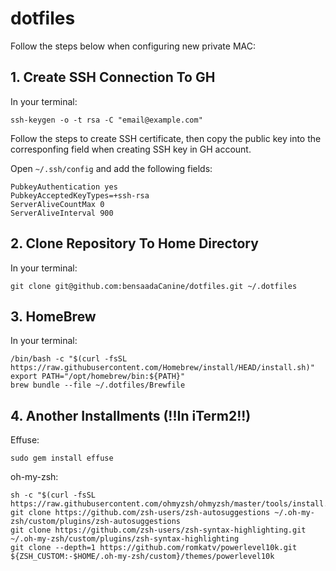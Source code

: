 # dotfiles

Follow the steps below when configuring new private MAC:

## 1. Create SSH Connection To GH
In your terminal:
```
ssh-keygen -o -t rsa -C "email@example.com"
```
Follow the steps to create SSH certificate, then copy the public key into the
corresponfing field when creating SSH key in GH account.

Open `~/.ssh/config` and add the following fields:
```
PubkeyAuthentication yes
PubkeyAcceptedKeyTypes=+ssh-rsa
ServerAliveCountMax 0
ServerAliveInterval 900
```

## 2. Clone Repository To Home Directory
In your terminal:
```
git clone git@github.com:bensaadaCanine/dotfiles.git ~/.dotfiles
```

## 3. HomeBrew
In your terminal:
```
/bin/bash -c "$(curl -fsSL https://raw.githubusercontent.com/Homebrew/install/HEAD/install.sh)"
export PATH="/opt/homebrew/bin:${PATH}"
brew bundle --file ~/.dotfiles/Brewfile
```
## 4. Another Installments (!!In iTerm2!!)
Effuse:
```
sudo gem install effuse
```
oh-my-zsh:
```
sh -c "$(curl -fsSL https://raw.githubusercontent.com/ohmyzsh/ohmyzsh/master/tools/install.sh)"
git clone https://github.com/zsh-users/zsh-autosuggestions ~/.oh-my-zsh/custom/plugins/zsh-autosuggestions
git clone https://github.com/zsh-users/zsh-syntax-highlighting.git ~/.oh-my-zsh/custom/plugins/zsh-syntax-highlighting
git clone --depth=1 https://github.com/romkatv/powerlevel10k.git ${ZSH_CUSTOM:-$HOME/.oh-my-zsh/custom}/themes/powerlevel10k
```
